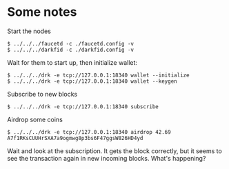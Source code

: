 Some notes
==========

Start the nodes

```
$ ../../../faucetd -c ./faucetd.config -v
$ ../../../darkfid -c ./darkfid.config -v
```

Wait for them to start up, then initialize wallet:

```
$ ../../../drk -e tcp://127.0.0.1:18340 wallet --initialize
$ ../../../drk -e tcp://127.0.0.1:18340 wallet --keygen
```

Subscribe to new blocks

```
$ ../../../drk -e tcp://127.0.0.1:18340 subscribe
```

Airdrop some coins

```
$ ../../../drk -e tcp://127.0.0.1:18340 airdrop 42.69 A7f1RKsCUUHrSXA7a9ogmwg8p3bs6F47ggsW826HD4yd
```

Wait and look at the subscription. It gets the block correctly, but
it seems to see the transaction again in new incoming blocks. What's
happening?
